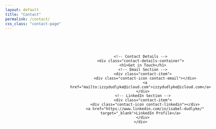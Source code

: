 ```yaml
---
layout: default
title: "Contact"
permalink: /contact/
css_class: "contact-page"
---
```


<style>
  /* Container for contact information */
  .contact-page-container {
    width: 100%;
    margin: 0 auto;
    display: flex;
    align-items: center;
    justify-content: center;
    padding: 3rem 1rem;
    text-align: center;
  }

  /* Profile and contact details layout */
  .contact-section {
    display: flex;
    align-items: flex-start; /* Align text to top of the photo */
    justify-content: center;
    gap: 2rem;
  }

  /* Circular profile image */
  .profile-image {
    width: 300px; /* Larger image */
    height: 300px;
    border-radius: 50%;
    background-size: cover;
    background-position: left center; /* Adjust to show the leftmost part of the image */
    background-image: url("/assets/images/IMG_5332.jpeg"); /* Ensure correct file path */
    flex-shrink: 0;
  }

  /* Contact details container */
  .contact-details-container {
    display: flex;
    flex-direction: column;
    justify-content: flex-start; /* Align title with top of the image */
    text-align: left;
  }

  /* Title styling */
  .contact-details-container h1 {
    font-size: 3rem; /* Larger title */
    color: #ddd; /* Lighter color for the title */
    margin-bottom: 1.5rem;
  }

  /* Contact item wrapper */
  .contact-item {
    display: flex;
    align-items: center;
    gap: 1rem;
    margin-bottom: 1.5rem;
  }

  /* Contact icons */
  .contact-icon {
    width: 40px; /* Larger icons */
    height: 40px;
    display: block;
    background-size: cover;
    background-position: center;
  }

  .contact-email {
    background-image: url("/assets/icons/github.svg"); /* Correct path */
  }

  .contact-linkedin {
    background-image: url("/assets/icons/linkedin.svg"); /* Correct path */
  }

  /* Contact text */
  .contact-details-container a {
    font-size: 1.5rem; /* Bigger text */
    color: #0077b5; /* Link color */
    text-decoration: none;
    font-weight: bold;
  }

  .contact-details-container a:hover {
    text-decoration: underline;
  }

  /* Responsive adjustments */
  @media (max-width: 768px) {
    .contact-section {
      flex-direction: column;
      align-items: center;
    }

    .profile-image {
      width: 150px;
      height: 150px;
    }

    .contact-details-container {
      text-align: center;
    }

    .contact-icon {
      width: 30px;
      height: 30px;
    }

    .contact-details-container a {
      font-size: 1.2rem;
    }
  }
</style>

<div class="contact-page-container">
  <div class="contact-section">
    <!-- Profile Image -->
    <div class="profile-image"></div>

    <!-- Contact Details -->
    <div class="contact-details-container">
      <h1>Get in Touch</h1>
      <!-- Email Section -->
      <div class="contact-item">
        <div class="contact-icon contact-email"></div>
        <a href="mailto:izzydudlyke@icloud.com">izzydudlyke@icloud.com</a>
      </div>
      <!-- LinkedIn Section -->
      <div class="contact-item">
        <div class="contact-icon contact-linkedin"></div>
        <a href="https://www.linkedin.com/in/isabel-dudlyke/" target="_blank">LinkedIn Profile</a>
      </div>
    </div>
  </div>
</div>
